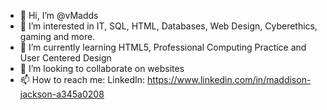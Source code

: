 - 👋 Hi, I’m @vMadds
- 👀 I’m interested in IT, SQL, HTML, Databases, Web Design, Cyberethics, gaming and more.
- 🌱 I’m currently learning HTML5, Professional Computing Practice and User Centered Design
- 💞️ I’m looking to collaborate on websites
- 📫 How to reach me: LinkedIn: https://www.linkedin.com/in/maddison-jackson-a345a0208

<!---
vMadds/vMadds is a ✨ special ✨ repository because its `README.md` (this file) appears on your GitHub profile.
You can click the Preview link to take a look at your changes.
--->
